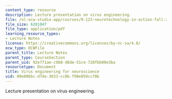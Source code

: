 ```yaml
---
content_type: resource
description: Lecture presentation on virus engineering.
file: /ol-ocw-studio-app/courses/9-123-neurotechnology-in-action-fall-2014/00e006bcd7de3633cc0bf90e059cc78b_MIT9_123F14_Lec7.pdf
file_size: 6201047
file_type: application/pdf
learning_resource_types:
- Lecture Notes
license: https://creativecommons.org/licenses/by-nc-sa/4.0/
ocw_type: OCWFile
parent_title: Lecture Notes
parent_type: CourseSection
parent_uid: 92e771ae-c9b8-d8de-51ce-728fbb00e3ba
resourcetype: Document
title: Virus engineering for neuroscience
uid: 00e006bc-d7de-3633-cc0b-f90e059cc78b
---
```

Lecture presentation on virus engineering.